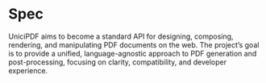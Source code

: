 # Spec
UniciPDF aims to become a standard API for designing, composing, rendering, and manipulating PDF documents on the web. The project’s goal is to provide a unified, language-agnostic approach to PDF generation and post-processing, focusing on clarity, compatibility, and developer experience.
